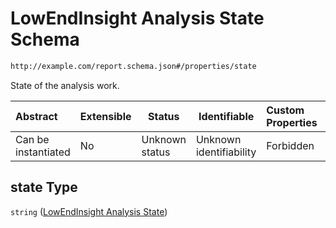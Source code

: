 # LowEndInsight Analysis State Schema

```txt
http://example.com/report.schema.json#/properties/state
```

State of the analysis work.


| Abstract            | Extensible | Status         | Identifiable            | Custom Properties | Additional Properties | Access Restrictions | Defined In                                                                     |
| :------------------ | ---------- | -------------- | ----------------------- | :---------------- | --------------------- | ------------------- | ------------------------------------------------------------------------------ |
| Can be instantiated | No         | Unknown status | Unknown identifiability | Forbidden         | Forbidden             | none                | [report.schema.json\*](../../out/v1/report.schema.json "open original schema") |

## state Type

`string` ([LowEndInsight Analysis State](report-properties-lowendinsight-analysis-state.md))
